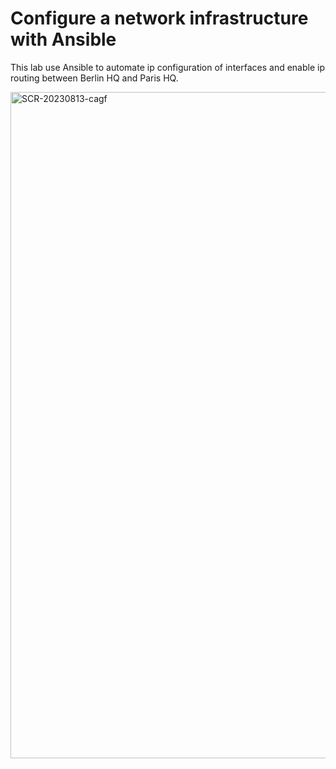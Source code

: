 # Configure a network infrastructure with Ansible

This lab use Ansible to automate ip configuration of interfaces and enable ip routing between Berlin HQ and Paris HQ.

<img width="1066" alt="SCR-20230813-cagf" src="https://github.com/MozkaGit/ansible-network-routing/assets/43102748/f6f33f87-72a5-4ff1-ad8d-cc8f23fce1bc">

